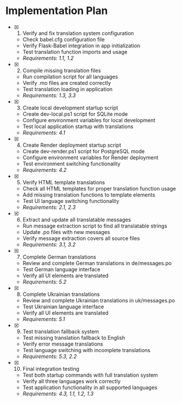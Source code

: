 # Implementation Plan

- [x] 1. Verify and fix translation system configuration


  - Check babel.cfg configuration file
  - Verify Flask-Babel integration in app initialization
  - Test translation function imports and usage
  - _Requirements: 1.1, 1.2_

- [x] 2. Compile missing translation files

  - Run compilation script for all languages
  - Verify .mo files are created correctly
  - Test translation loading in application
  - _Requirements: 1.3, 3.3_

- [x] 3. Create local development startup script


  - Create dev-local.ps1 script for SQLite mode
  - Configure environment variables for local development
  - Test local application startup with translations
  - _Requirements: 4.1_

- [x] 4. Create Render deployment startup script  


  - Create dev-render.ps1 script for PostgreSQL mode
  - Configure environment variables for Render deployment
  - Test environment switching functionality
  - _Requirements: 4.2_

- [x] 5. Verify HTML template translations


  - Check all HTML templates for proper translation function usage
  - Add missing translation functions to template elements
  - Test UI language switching functionality
  - _Requirements: 2.1, 2.3_

- [x] 6. Extract and update all translatable messages


  - Run message extraction script to find all translatable strings
  - Update .po files with new messages
  - Verify message extraction covers all source files
  - _Requirements: 3.1, 3.2_

- [x] 7. Complete German translations

  - Review and complete German translations in de/messages.po
  - Test German language interface
  - Verify all UI elements are translated
  - _Requirements: 5.2_

- [x] 8. Complete Ukrainian translations

  - Review and complete Ukrainian translations in uk/messages.po  
  - Test Ukrainian language interface
  - Verify all UI elements are translated
  - _Requirements: 5.1_

- [x] 9. Test translation fallback system

  - Test missing translation fallback to English
  - Verify error message translations
  - Test language switching with incomplete translations
  - _Requirements: 5.3, 2.2_

- [x] 10. Final integration testing



  - Test both startup commands with full translation system
  - Verify all three languages work correctly
  - Test application functionality in all supported languages
  - _Requirements: 4.3, 1.1, 1.2, 1.3_